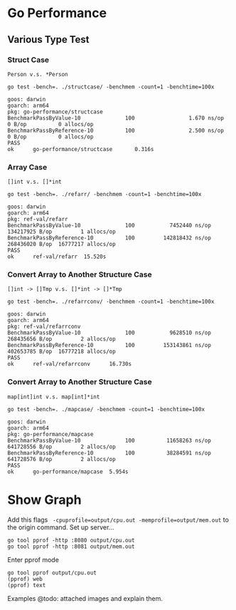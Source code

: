 # Go Performance

## Various Type Test
### Struct Case

`Person v.s. *Person`

```
go test -bench=. ./structcase/ -benchmem -count=1 -benchtime=100x
```

```
goos: darwin
goarch: arm64
pkg: go-performance/structcase
BenchmarkPassByValue-10              100                 1.670 ns/op           0 B/op          0 allocs/op
BenchmarkPassByReference-10          100                 2.500 ns/op           0 B/op          0 allocs/op
PASS
ok      go-performance/structcase       0.316s
```

### Array Case

`[]int v.s. []*int`

```
go test -bench=. ./refarr/ -benchmem -count=1 -benchtime=100x
```

```
goos: darwin
goarch: arm64
pkg: ref-val/refarr
BenchmarkPassByValue-10              100           7452440 ns/op        134217925 B/op         1 allocs/op
BenchmarkPassByReference-10          100         142818432 ns/op        268436020 B/op  16777217 allocs/op
PASS
ok      ref-val/refarr  15.520s
```

### Convert Array to Another Structure Case

`[]int -> []Tmp v.s. []*int -> []*Tmp`

```
go test -bench=. ./refarrconv/ -benchmem -count=1 -benchtime=100x
```

```
goos: darwin
goarch: arm64
pkg: ref-val/refarrconv
BenchmarkPassByValue-10              100           9628510 ns/op        268435656 B/op         2 allocs/op
BenchmarkPassByReference-10          100         153143861 ns/op        402653785 B/op  16777218 allocs/op
PASS
ok      ref-val/refarrconv      16.730s
```

### Convert Array to Another Structure Case

`map[int]int v.s. map[int]*int`

```
go test -bench=. ./mapcase/ -benchmem -count=1 -benchtime=100x
```

```
goos: darwin
goarch: arm64
pkg: go-performance/mapcase
BenchmarkPassByValue-10              100          11658263 ns/op        641728556 B/op         2 allocs/op
BenchmarkPassByReference-10          100          38284591 ns/op        641728576 B/op         2 allocs/op
PASS
ok      go-performance/mapcase  5.954s
```

# Show Graph

Add this flags ` -cpuprofile=output/cpu.out -memprofile=output/mem.out` to the origin command.
Set up server...
```
go tool pprof -http :8080 output/cpu.out
go tool pprof -http :8081 output/mem.out
```

Enter pprof mode
```
go tool pprof output/cpu.out
(pprof) web
(pprof) text
```

Examples
@todo: attached images and explain them.